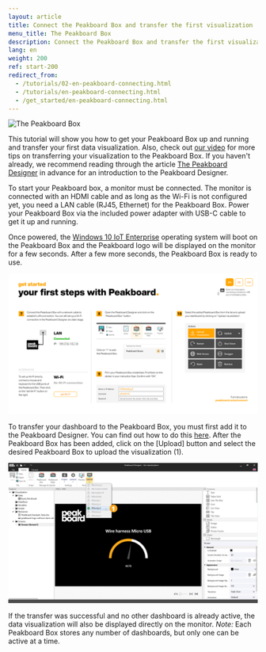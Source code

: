 ```yaml
---
layout: article
title: Connect the Peakboard Box and transfer the first visualization
menu_title: The Peakboard Box
description: Connect the Peakboard Box and transfer the first visualization
lang: en
weight: 200
ref: start-200
redirect_from:
  - /tutorials/02-en-peakboard-connecting.html
  - /tutorials/en-peakboard-connecting.html
  - /get_started/en-peakboard-connecting.html
---
```


![The Peakboard Box](/assets/images/get_started/Peakboard-Box_technical-data_en.png)

This tutorial will show you how to get your Peakboard Box up and running and transfer your first data visualization.
Also, check out [our video](https://youtu.be/-6YyjhlpdjU) for more tips on transferring your visualization to the Peakboard Box.
If you haven't already, we recommend reading through the article [The Peakboard Designer](/get_started/en-peakboard-designer.html) in advance for an introduction to the Peakboard Designer. 

To start your Peakboard box, a monitor must be connected. The monitor is connected with an HDMI cable and as long as the Wi-Fi is not configured yet, you need a LAN cable (RJ45, Ethernet) for the Peakboard Box. Power your Peakboard Box via the included power adapter with USB-C cable to get it up and running.

Once powered, the [Windows 10 IoT Enterprise](https://docs.microsoft.com/de-de/windows/iot-core/windows-iot-enterprise) operating system will boot on the Peakboard Box and the Peakboard logo will be displayed on the monitor for a few seconds. 
After a few more seconds, the Peakboard Box is ready to use. 

![Initial Screen](/assets/images/get_started/Peakboard-Box_InitialScreen_en.png)

To transfer your dashboard to the Peakboard Box, you must first add it to the Peakboard Designer.
You can find out how to do this [here](/administration/07-en-add.html).
After the Peakboard Box has been added, click on the [Upload] button and select the desired Peakboard Box to upload the visualization (1).

![Upload Visualization](/assets/images/get_started/Peakboard-Box_Upload_en.png)

If the transfer was successful and no other dashboard is already active, the data visualization will also be displayed directly on the monitor. 
*Note:* Each Peakboard Box stores any number of dashboards, but only one can be active at a time.